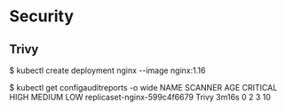 # Security

## Trivy

$ kubectl create deployment nginx --image nginx:1.16

$ kubectl get configauditreports -o wide
NAME                          SCANNER   AGE     CRITICAL   HIGH   MEDIUM   LOW
replicaset-nginx-599c4f6679   Trivy     3m16s   0          2      3        10
